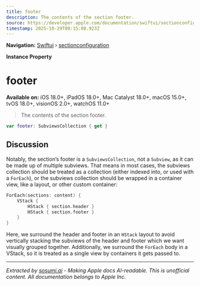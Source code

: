 ```yaml
---
title: footer
description: The contents of the section footer.
source: https://developer.apple.com/documentation/swiftui/sectionconfiguration/footer
timestamp: 2025-10-29T00:15:00.923Z
---
```


**Navigation:** [Swiftui](/documentation/swiftui) › [sectionconfiguration](/documentation/swiftui/sectionconfiguration)

**Instance Property**

# footer

**Available on:** iOS 18.0+, iPadOS 18.0+, Mac Catalyst 18.0+, macOS 15.0+, tvOS 18.0+, visionOS 2.0+, watchOS 11.0+

> The contents of the section footer.

```swift
var footer: SubviewsCollection { get }
```

## Discussion

Notably, the section’s footer is a `SubviewsCollection`, not a `Subview`, as it can be made up of multiple subviews. That means in most cases, the subviews collection should be treated as a collection (either indexed into, or used with a `ForEach`), or the subviews collection should be wrapped in a container view, like a layout, or other custom container:

```swift
ForEach(sections: content) {
    VStack {
        HStack { section.header }
        HStack { section.footer }
    }
}
```

Here, we surround the header and footer in an `HStack` layout to avoid vertically stacking the subviews of the header and footer which we want visually grouped together. Additionally, we surround the `ForEach` body in a VStack, so it is treated as a single view by containers it gets passed to.

---

*Extracted by [sosumi.ai](https://sosumi.ai) - Making Apple docs AI-readable.*
*This is unofficial content. All documentation belongs to Apple Inc.*
